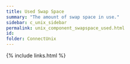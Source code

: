 ```yaml
---
title: Used Swap Space
summary: "The amount of swap space in use."
sidebar: c_unix_sidebar
permalink: unix_component_swapspace_used.html
id:
folder: ConnectUnix
---
```


{% include links.html %}
